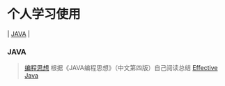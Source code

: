 # 个人学习使用
| [JAVA](#JAVA) |

### JAVA
   > [编程思想](Java/编程思想.md)
   根据《JAVA编程思想》（中文第四版）自己阅读总结
   > [Effective Java](Java/Effective%20Java.md)
